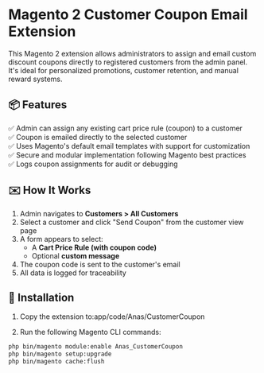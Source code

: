 # Magento 2 Customer Coupon Email Extension

This Magento 2 extension allows administrators to assign and email custom discount coupons directly to registered customers from the admin panel. It's ideal for personalized promotions, customer retention, and manual reward systems.

## 📦 Features

✅ Admin can assign any existing cart price rule (coupon) to a customer  
✅ Coupon is emailed directly to the selected customer  
✅ Uses Magento's default email templates with support for customization  
✅ Secure and modular implementation following Magento best practices  
✅ Logs coupon assignments for audit or debugging  

## ✉️ How It Works

1. Admin navigates to **Customers > All Customers**
2. Select a customer and click "Send Coupon" from the customer view page
3. A form appears to select:
   - A **Cart Price Rule (with coupon code)**
   - Optional **custom message**
4. The coupon code is sent to the customer's email
5. All data is logged for traceability

## 📂 Installation

1. Copy the extension to:app/code/Anas/CustomerCoupon

2. Run the following Magento CLI commands:
```bash
php bin/magento module:enable Anas_CustomerCoupon
php bin/magento setup:upgrade
php bin/magento cache:flush
